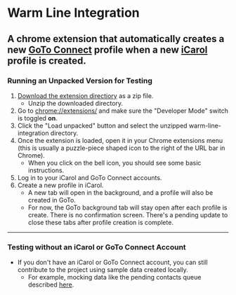 # Warm Line Integration
## A chrome extension that automatically creates a new [GoTo Connect](https://app.goto.com/) profile when a new [iCarol](https://na0.icarol.com/) profile is created.

### Running an Unpacked Version for Testing
1. [Download the extension directiory](https://github.com/lmegviar/warm-line-integration#:~:text=with%20GitHub%20Desktop-,Download%20ZIP) as a zip file.
   - Unzip the downloaded directory.
3. Go to [chrome://extensions/](chrome://extensions/) and make sure the "Developer Mode" switch is toggled **on**.
4. Click the "Load unpacked" button and select the unzipped warm-line-integration directory.
5. Once the extension is loaded, open it in your Chrome extensions menu (this is usually a puzzle-piece shaped icon to the right of the URL bar in Chrome).
   - When you click on the bell icon, you should see some basic instructions.
6. Log in to your iCarol and GoTo Connect accounts.
7. Create a new profile in iCarol.
   - A new tab will open in the background, and a profile will also be created in GoTo.
   - For now, the GoTo background tab will stay open after each profile is create. There is no confirmation screen. There's a pending update to close these tabs after profile creation is complete.
---
### Testing without an iCarol or GoTo Connect Account
- If you don't have an iCarol or GoTo Connect account, you can still contribute to the project using sample data created locally.
  - For example, mocking data like the pending contacts queue described [here](https://github.com/lmegviar/warm-line-integration/blob/b882f378e7a20f0c36f7fe103201f29c07bb6a4f/service-worker.js#L12).
